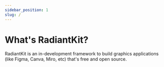 ```yaml
---
sidebar_position: 1
slug: /
---
```


# What's RadiantKit?

RadiantKit is an in-development framework to build graphics applications (like Figma, Canva, Miro, etc) that's free and open source.
